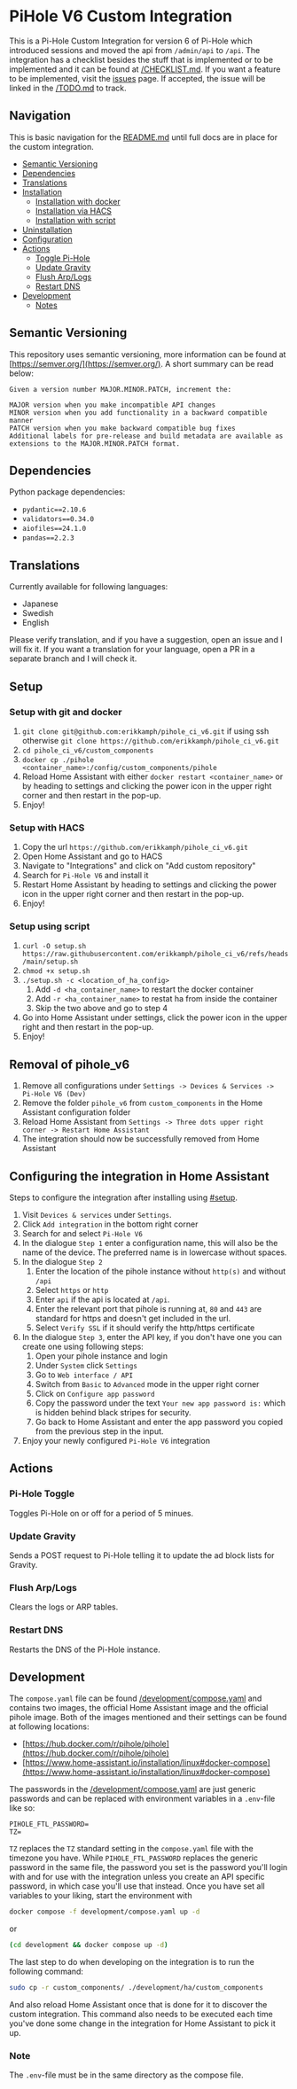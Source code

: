# PiHole V6 Custom Integration
This is a Pi-Hole Custom Integration for version 6 of Pi-Hole which introduced sessions and moved the api from `/admin/api` to `/api`. The integration has a checklist besides the stuff that is implemented or to be implemented and it can be found at [/CHECKLIST.md](/CHECKLIST.md). If you want a feature to be implemented, visit the [issues](https://github.com/erikkamph/pihole_ci_v6/issues) page. If accepted, the issue will be linked in the [/TODO.md](/TODO.md) to track.

## Navigation
This is basic navigation for the [README.md](/README.md) until full docs are in place for the custom integration.
- [Semantic Versioning](#semantic-versioning)
- [Dependencies](#dependencies)
- [Translations](#translations)
- [Installation](#setup)
    - [Installation with docker](#setup-with-git-and-docker)
    - [Installation via HACS](#setup-with-hacs)
    - [Installation with script](#setup-using-script)
- [Uninstallation](#removal-of-pihole_v6)
- [Configuration](#configuring-the-integration-in-home-assistant)
- [Actions](#actions)
    - [Toggle Pi-Hole](#pi-hole-toggle)
    - [Update Gravity](#update-gravity)
    - [Flush Arp/Logs](#flush-arplogs)
    - [Restart DNS](#restart-dns)
- [Development](#development)
    - [Notes](#note)

## Semantic Versioning
This repository uses semantic versioning, more information can be found at [https://semver.org/](https://semver.org/).
A short summary can be read below:
```
Given a version number MAJOR.MINOR.PATCH, increment the:

MAJOR version when you make incompatible API changes
MINOR version when you add functionality in a backward compatible manner
PATCH version when you make backward compatible bug fixes
Additional labels for pre-release and build metadata are available as extensions to the MAJOR.MINOR.PATCH format.
```

## Dependencies
Python package dependencies:
- `pydantic==2.10.6`
- `validators==0.34.0`
- `aiofiles==24.1.0`
- `pandas==2.2.3`

## Translations
Currently available for following languages:
- Japanese
- Swedish
- English

Please verify translation, and if you have a suggestion, open an issue and I will fix it.
If you want a translation for your language, open a PR in a separate branch and I will check it.

## Setup
### Setup with git and docker
1. `git clone git@github.com:erikkamph/pihole_ci_v6.git` if using ssh otherwise `git clone https://github.com/erikkamph/pihole_ci_v6.git`
2. `cd pihole_ci_v6/custom_components`
3. `docker cp ./pihole <container_name>:/config/custom_components/pihole`
4. Reload Home Assistant with either `docker restart <container_name>` or by heading to settings and clicking the power icon in the upper right corner and then restart in the pop-up.
5. Enjoy!

### Setup with HACS
1. Copy the url `https://github.com/erikkamph/pihole_ci_v6.git`
2. Open Home Assistant and go to HACS
3. Navigate to "Integrations" and click on "Add custom repository"
4. Search for `Pi-Hole V6` and install it
5. Restart Home Assistant by heading to settings and clicking the power icon in the upper right corner and then restart in the pop-up. 
6. Enjoy!

### Setup using script
1. `curl -O setup.sh https://raw.githubusercontent.com/erikkamph/pihole_ci_v6/refs/heads/main/setup.sh`
2. `chmod +x setup.sh`
3. `./setup.sh -c <location_of_ha_config>`
    1. Add `-d <ha_container_name>` to restart the docker container
    2. Add `-r <ha_container_name>` to restat ha from inside the container
    3. Skip the two above and go to step 4
4. Go into Home Assistant under settings, click the power icon in the upper right and then restart in the pop-up.
5. Enjoy!

## Removal of pihole_v6
1. Remove all configurations under `Settings -> Devices & Services -> Pi-Hole V6 (Dev)`
2. Remove the folder `pihole_v6` from `custom_components` in the Home Assistant configuration folder
3. Reload Home Assistant from `Settings -> Three dots upper right corner -> Restart Home Assistant`
4. The integration should now be successfully removed from Home Assistant

## Configuring the integration in Home Assistant
Steps to configure the integration after installing using [#setup](#setup).
1. Visit `Devices & services` under `Settings`.
2. Click `Add integration` in the bottom right corner
3. Search for and select `Pi-Hole V6`
4. In the dialogue `Step 1` enter a configuration name, this will also be the name of the device. The preferred name is in lowercase without spaces.
5. In the dialogue `Step 2`
    1. Enter the location of the pihole instance without `http(s)` and without `/api`
    2. Select `https` or `http`
    3. Enter `api` if the api is located at `/api`.
    4. Enter the relevant port that pihole is running at, `80` and `443` are standard for https and doesn't get included in the url.
    5. Select `Verify SSL` if it should verify the http/https certificate
6. In the dialogue `Step 3`, enter the API key, if you don't have one you can create one using following steps:
    1. Open your pihole instance and login
    2. Under `System` click `Settings`
    3. Go to `Web interface / API`
    4. Switch from `Basic` to `Advanced` mode in the upper right corner
    5. Click on `Configure app password`
    6. Copy the password under the text `Your new app password is:` which is hidden behind black stripes for security.
    7. Go back to Home Assistant and enter the app password you copied from the previous step in the input.
7. Enjoy your newly configured `Pi-Hole V6` integration

## Actions
### Pi-Hole Toggle
Toggles Pi-Hole on or off for a period of 5 minues.

### Update Gravity
Sends a POST request to Pi-Hole telling it to update the ad block lists for Gravity.

### Flush Arp/Logs
Clears the logs or ARP tables.

### Restart DNS
Restarts the DNS of the Pi-Hole instance.

## Development
The `compose.yaml` file can be found [/development/compose.yaml](/development/compose.yaml) and contains
two images, the official Home Assistant image and the official pihole image. Both of the images mentioned and their settings can be found at following locations:
- [https://hub.docker.com/r/pihole/pihole](https://hub.docker.com/r/pihole/pihole)
- [https://www.home-assistant.io/installation/linux#docker-compose](https://www.home-assistant.io/installation/linux#docker-compose)

The passwords in the [/development/compose.yaml](/development/compose.yaml) are just generic passwords and can be replaced with environment variables in a `.env`-file like so:
```.env
PIHOLE_FTL_PASSWORD=
TZ=
```
`TZ` replaces the `TZ` standard setting in the `compose.yaml` file with the timezone you have. While `PIHOLE_FTL_PASSWORD` replaces the generic password in the same file, the password you set is the password you'll login with and for use with the integration unless you create an API specific password, in which case you'll use that instead. Once you have set all variables to your liking, start the environment with
```sh
docker compose -f development/compose.yaml up -d
```
or
```sh
(cd development && docker compose up -d)
```
The last step to do when developing on the integration is to run the following command:
```sh
sudo cp -r custom_components/ ./development/ha/custom_components
```
And also reload Home Assistant once that is done for it to discover the custom integration. This command also needs to be executed each time you've done some change in the integration for Home Assistant to pick it up.

### Note
The `.env`-file must be in the same directory as the compose file.